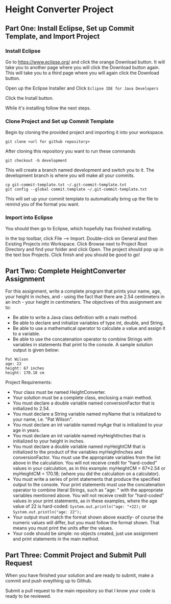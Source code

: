 # Height Converter Project

## Part One: Install Eclipse, Set up Commit Template, and Import Project

### Install Eclipse

Go to https://www.eclipse.org/ and click the orange Download button. It will take you to another page where you will click the Download button again. This will take you to a third page where you will again click the Download button.

Open up the Eclipse Installer and Click `Eclipse IDE for Java Developers`

Click the Install button.

While it's installing follow the next steps.

### Clone Project and Set up Commit Template

Begin by cloning the provided project and importing it into your workspace.

`git clone <url for github repository>`

After cloning this repository you want to run these commands

`git checkout -b development`

This will create a branch named development and switch you to it. The development branch is where you will make all your commits.

```
cp git-commit-template.txt ~/.git-commit-template.txt
git config --global commit.template ~/.git-commit-template.txt
```

This will set up your commit template to automatically bring up the file to remind you of the format you want.

### Import into Eclipse

You should then go to Eclipse, which hopefully has finished installing.

In the top toolbar, click File --> Import. Double-click on General and then Existing Projects into Workspace. Click Browse next to Project Root Directory and find your folder and click Open. The project should pop up in the text box Projects. Click finish and you should be good to go!

## Part Two: Complete HeightConverter Assignment
For this assignment, write a complete program that prints your name, age, your height in inches, and - using the fact that there are 2.54 centimeters in an inch - your height in centimeters.
The objectives of this assignment are to:

- Be able to write a Java class definition with a main method.
- Be able to declare and initialize variables of type int, double, and String.
- Be able to use a mathematical operator to calculate a value and assign it to a variable.
- Be able to use the concatenation operator to combine Strings with variables in statements that print to the console.
  A sample solution output is given below:

```
Pat Wilson
age: 22
height: 67 inches
height: 170.18 cm
```

Project Requirements:

- Your class must be named HeightConverter.
- Your solution must be a complete class, enclosing a main method.
- You must declare a double variable named conversionFactor that is initialized to 2.54.
- You must declare a String variable named myName that is initialized to your name, i.e. "Pat Wilson".
- You must declare an int variable named myAge that is initialized to your age in years.
- You must declare an int variable named myHeightInches that is initialized to your height in inches.
- You must declare a double variable named myHeightCM that is initialized to the product of the variables myHeightInches and conversionFactor. You must use the appropriate variables from the list above in the calculation. You will not receive credit for "hard-coded" values in your calculation, as in this example: myHeightCM = 67\*2.54 or myHeightCM = 170.18; (where you did the calculation on a calculator).
- You must write a series of print statements that produce the specified output to the console. Your print statements must use the concatenation operator to combine literal Strings, such as "age: " with the appropriate variables mentioned above. You will not receive credit for "hard-coded" values in your print statements, as in these examples, where the age value of 22 is hard-coded:
  `System.out.println("age: "+22);`
  or
  `System.out.println("age: 22");`
- Your output must match the format shown above exactly- of course the numeric values will differ, but you must follow the format shown. That means you must print the units after the values.
- Your code should be simple: no objects created, just use assignment and print statements in the main method.

## Part Three: Commit Project and Submit Pull Request
When you have finished your solution and are ready to submit, make a commit and push eveything up to Github.

Submit a pull request to the main repository so that I know your code is ready to be reviewed.
